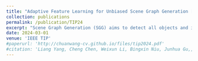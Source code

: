 ```yaml
---
title: "Adaptive Feature Learning for Unbiased Scene Graph Generation [ [PDF] ](http://chuanwang-cv.github.io/files/tip2024.pdf)"
collection: publications
permalink: /publication/TIP24
excerpt: "Scene Graph Generation (SGG) aims to detect all objects and identify their pairwise relationships in the scene. Recently, tremendous progress has been made in exploring better context relationship representations. Previous work mainly focuses on contextual information aggregation and uses de-biasing strategies on samples to eliminate the preference for head predicates. However, there remain challenges caused by indeterminate feature training. Overlooking the label confusion problem in feature training easily results in a messy feature distribution among the confused categories, thereby affecting the prediction of predicates. To alleviate the aforementioned problem, in this paper, we focus on enhancing predicate representation learning. In this project, we provide an effective and general solution, termed AMP-BiC, from the view of feature learning for complex scene graph understanding. AMP-BiC simultaneously achieves both the discriminated information propagation and aggregation during message passing and the de-confusion and de-bias during training.<br/><img src='/images/tip24framework.png' width='800' height='200' align=center>"
date: 2024-03-01
venue: 'IEEE TIP'
#paperurl: 'http://chuanwang-cv.github.io/files/tip2024.pdf'
#citation: 'Liang Yang, Cheng Chen, Weixun Li, Bingxin Niu, Junhua Gu,, Chuan Wang, Dongxiao He, Yuanfang Guo, Xiaochun Cao. Self-supervised Graph Neural Networks via Diverse and Interactive Message Passing. AAAI-22.'
---
```





